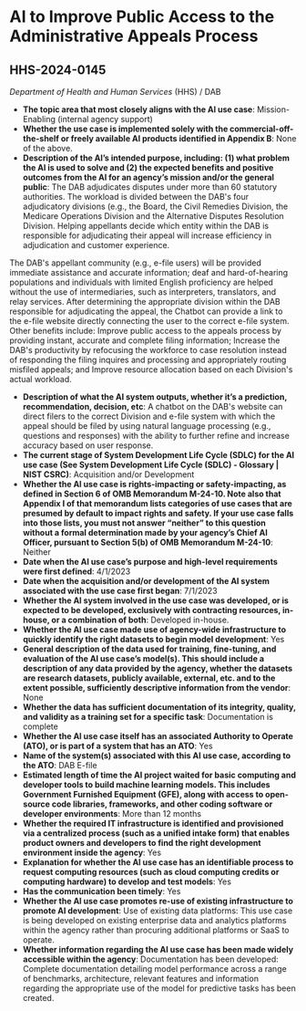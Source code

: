 # AI to Improve Public Access to the Administrative Appeals Process
## HHS-2024-0145
_Department of Health and Human Services_ (HHS) / DAB


+ **The topic area that most closely aligns with the AI use case**: Mission-Enabling (internal agency support)
+ **Whether the use case is implemented solely with the commercial-off-the-shelf or freely available AI products identified in Appendix B**: None of the above.
+ **Description of the AI’s intended purpose, including: (1) what problem the AI is used to solve and (2) the expected benefits and positive outcomes from the AI for an agency’s mission and/or the general public**: The DAB adjudicates  disputes under more than 60 statutory authorities.  The workload is divided between the DAB's four adjudicatory divisions (e.g., the Board, the Civil Remedies Division, the Medicare Operations Division and the Alternative Disputes Resolution Division. Helping appellants decide which entity within the DAB is responsible for adjudicating their appeal will increase efficiency in adjudication and customer experience. 

The DAB's appellant community (e.g., e-file users) will be provided immediate assistance and accurate information; deaf and hard-of-hearing populations and individuals with limited English proficiency are helped without the use of intermediaries, such as interpreters, translators, and relay services. After determining the appropriate division within the DAB responsible for adjudicating the appeal, the Chatbot can provide a link to the e-file website directly connecting the user to the correct e-file system.  Other benefits include: Improve public access to the appeals process by providing instant, accurate and complete filing information; Increase the DAB's productivity by refocusing the workforce to case resolution instead of responding the filing inquires and processing and appropriately routing misfiled appeals; and Improve resource allocation based on each Division's actual workload.
+ **Description of what the AI system outputs, whether it’s a prediction, recommendation, decision, etc**: A chatbot on the DAB's website can direct filers to the correct Division and e-file system with which the appeal should be filed by using natural language processing (e.g., questions and responses) with the ability to further refine and increase accuracy based on user response.
+ **The current stage of System Development Life Cycle (SDLC) for the AI use case (See System Development Life Cycle (SDLC) - Glossary | NIST CSRC)**: Acquisition and/or Development
+ **Whether the AI use case is rights-impacting or safety-impacting, as defined in Section 6 of OMB Memorandum M-24-10. Note also that Appendix I of that memorandum lists categories of use cases that are presumed by default to impact rights and safety. If your use case falls into those lists, you must not answer “neither” to this question without a formal determination made by your agency’s Chief AI Officer, pursuant to Section 5(b) of OMB Memorandum M-24-10**: Neither
+ **Date when the AI use case’s purpose and high-level requirements were first defined**: 4/1/2023
+ **Date when the acquisition and/or development of the AI system associated with the use case first began**: 7/1/2023
+ **Whether the AI system involved in the use case was developed, or is expected to be developed, exclusively with contracting resources, in-house, or a combination of both**: Developed in-house.
+ **Whether the AI use case made use of agency-wide infrastructure to quickly identify the right datasets to begin model development**: Yes
+ **General description of the data used for training, fine-tuning, and evaluation of the AI use case’s model(s). This should include a description of any data provided by the agency, whether the datasets are research datasets, publicly available, external, etc. and to the extent possible, sufficiently descriptive information from the vendor**: None
+ **Whether the data has sufficient documentation of its integrity, quality, and validity as a training set for a specific task**: Documentation is complete
+ **Whether the AI use case itself has an associated Authority to Operate (ATO), or is part of a system that has an ATO**: Yes
+ **Name of the system(s) associated with this AI use case, according to the ATO**: DAB E-file
+ **Estimated length of time the AI project waited for basic computing and developer tools to build machine learning models. This includes Government Furnished Equipment (GFE), along with access to open-source code libraries, frameworks, and other coding software or developer environments**: More than 12 months
+ **Whether the required IT infrastructure is identified and provisioned via a centralized process (such as a unified intake form) that enables product owners and developers to find the right development environment inside the agency**: Yes
+ **Explanation for whether the AI use case has an identifiable process to request computing resources (such as cloud computing credits or computing hardware) to develop and test models**: Yes
+ **Has the communication been timely**: Yes
+ **Whether the AI use case promotes re-use of existing infrastructure to promote AI development**: Use of existing data platforms: This use case is being developed on existing enterprise data and analytics platforms within the agency rather than procuring additional platforms or SaaS to operate.
+ **Whether information regarding the AI use case has been made widely accessible within the agency**: Documentation has been developed: Complete documentation detailing model performance across a range of benchmarks, architecture, relevant features and information regarding the appropriate use of the model for predictive tasks has been created.